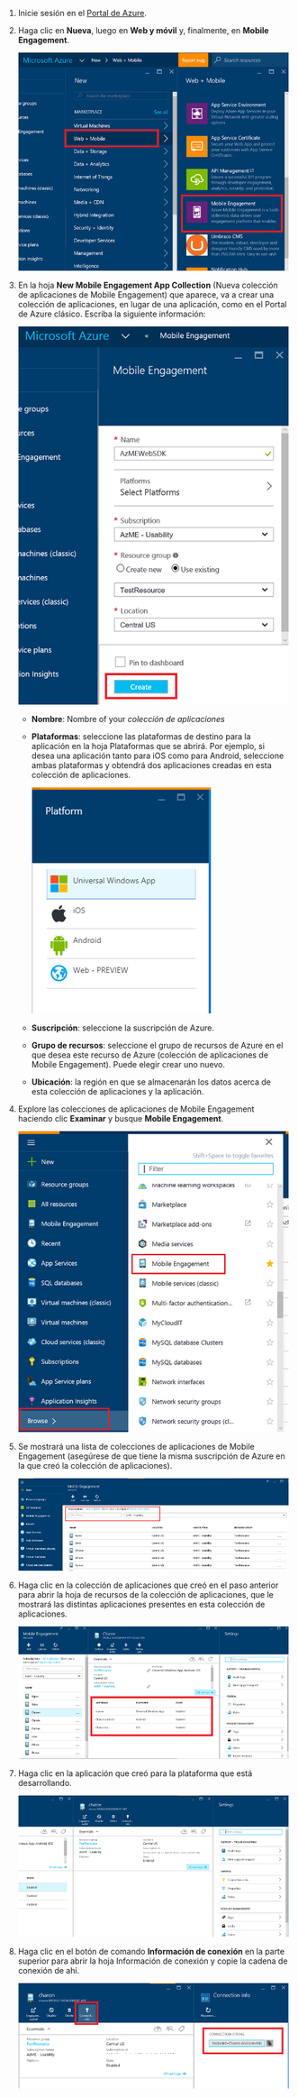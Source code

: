 
1. Inicie sesión en el [Portal de Azure](https://portal.azure.com).
2. Haga clic en **Nueva**, luego en **Web y móvil** y, finalmente, en **Mobile Engagement**.
   
    ![](./media/mobile-engagement-create-app-in-portal-new/browse-azme-extension.png)
3. En la hoja **New Mobile Engagement App Collection** (Nueva colección de aplicaciones de Mobile Engagement) que aparece, va a crear una colección de aplicaciones, en lugar de una aplicación, como en el Portal de Azure clásico. Escriba la siguiente información:
   
    ![](./media/mobile-engagement-create-app-in-portal-new/new-azme-app.png)
   
   * **Nombre**: Nombre of your *colección de aplicaciones* 
   * **Plataformas**: seleccione las plataformas de destino para la aplicación en la hoja Plataformas que se abrirá. Por ejemplo, si desea una aplicación tanto para iOS como para Android, seleccione ambas plataformas y obtendrá dos aplicaciones creadas en esta colección de aplicaciones. 
     
     ![](./media/mobile-engagement-create-app-in-portal-new/choose-platform.png)
   * **Suscripción**: seleccione la suscripción de Azure. 
   * **Grupo de recursos**: seleccione el grupo de recursos de Azure en el que desea este recurso de Azure (colección de aplicaciones de Mobile Engagement). Puede elegir crear uno nuevo.  
   * **Ubicación**: la región en que se almacenarán los datos acerca de esta colección de aplicaciones y la aplicación.
4. Explore las colecciones de aplicaciones de Mobile Engagement haciendo clic **Examinar** y busque **Mobile Engagement**.
   
    ![](./media/mobile-engagement-create-app-in-portal-new/browse-mobile-engagement-menu.png)
5. Se mostrará una lista de colecciones de aplicaciones de Mobile Engagement (asegúrese de que tiene la misma suscripción de Azure en la que creó la colección de aplicaciones).
   
    ![](./media/mobile-engagement-create-app-in-portal-new/browse-mobile-engagement.png)
6. Haga clic en la colección de aplicaciones que creó en el paso anterior para abrir la hoja de recursos de la colección de aplicaciones, que le mostrará las distintas aplicaciones presentes en esta colección de aplicaciones. 
   
    ![](./media/mobile-engagement-create-app-in-portal-new/mobile-engagement-app-collection.png)
7. Haga clic en la aplicación que creó para la plataforma que está desarrollando. 
   
    ![](./media/mobile-engagement-create-app-in-portal-new/mobile-engagement-app.png)
8. Haga clic en el botón de comando **Información de conexión** en la parte superior para abrir la hoja Información de conexión y copie la cadena de conexión de ahí. 
   
    ![](./media/mobile-engagement-create-app-in-portal-new/app-connection-info.png)

<!--HONumber=Oct16_HO2-->


